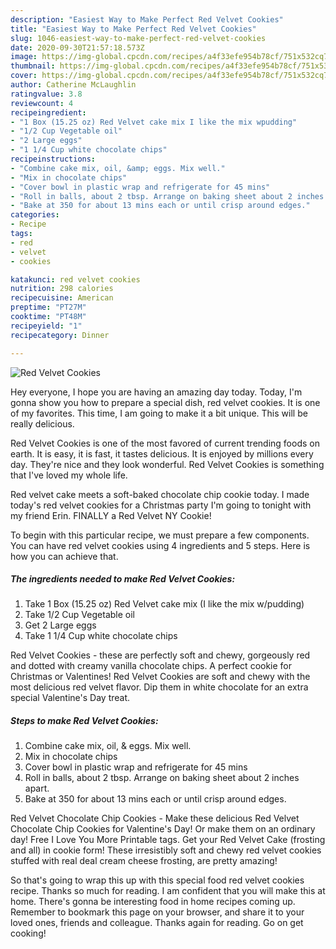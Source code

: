 ```yaml
---
description: "Easiest Way to Make Perfect Red Velvet Cookies"
title: "Easiest Way to Make Perfect Red Velvet Cookies"
slug: 1046-easiest-way-to-make-perfect-red-velvet-cookies
date: 2020-09-30T21:57:18.573Z
image: https://img-global.cpcdn.com/recipes/a4f33efe954b78cf/751x532cq70/red-velvet-cookies-recipe-main-photo.jpg
thumbnail: https://img-global.cpcdn.com/recipes/a4f33efe954b78cf/751x532cq70/red-velvet-cookies-recipe-main-photo.jpg
cover: https://img-global.cpcdn.com/recipes/a4f33efe954b78cf/751x532cq70/red-velvet-cookies-recipe-main-photo.jpg
author: Catherine McLaughlin
ratingvalue: 3.8
reviewcount: 4
recipeingredient:
- "1 Box (15.25 oz) Red Velvet cake mix I like the mix wpudding"
- "1/2 Cup Vegetable oil"
- "2 Large eggs"
- "1 1/4 Cup white chocolate chips"
recipeinstructions:
- "Combine cake mix, oil, &amp; eggs. Mix well."
- "Mix in chocolate chips"
- "Cover bowl in plastic wrap and refrigerate for 45 mins"
- "Roll in balls, about 2 tbsp. Arrange on baking sheet about 2 inches apart."
- "Bake at 350 for about 13 mins each or until crisp around edges."
categories:
- Recipe
tags:
- red
- velvet
- cookies

katakunci: red velvet cookies 
nutrition: 298 calories
recipecuisine: American
preptime: "PT27M"
cooktime: "PT48M"
recipeyield: "1"
recipecategory: Dinner

---
```



![Red Velvet Cookies](https://img-global.cpcdn.com/recipes/a4f33efe954b78cf/751x532cq70/red-velvet-cookies-recipe-main-photo.jpg)

Hey everyone, I hope you are having an amazing day today. Today, I'm gonna show you how to prepare a special dish, red velvet cookies. It is one of my favorites. This time, I am going to make it a bit unique. This will be really delicious.

Red Velvet Cookies is one of the most favored of current trending foods on earth. It is easy, it is fast, it tastes delicious. It is enjoyed by millions every day. They're nice and they look wonderful. Red Velvet Cookies is something that I've loved my whole life.

Red velvet cake meets a soft-baked chocolate chip cookie today. I made today&#39;s red velvet cookies for a Christmas party I&#39;m going to tonight with my friend Erin. FINALLY a Red Velvet NY Cookie!


To begin with this particular recipe, we must prepare a few components. You can have red velvet cookies using 4 ingredients and 5 steps. Here is how you can achieve that.

<!--inarticleads1-->

##### The ingredients needed to make Red Velvet Cookies:

1. Take 1 Box (15.25 oz) Red Velvet cake mix (I like the mix w/pudding)
1. Take 1/2 Cup Vegetable oil
1. Get 2 Large eggs
1. Take 1 1/4 Cup white chocolate chips


Red Velvet Cookies - these are perfectly soft and chewy, gorgeously red and dotted with creamy vanilla chocolate chips. A perfect cookie for Christmas or Valentines! Red Velvet Cookies are soft and chewy with the most delicious red velvet flavor. Dip them in white chocolate for an extra special Valentine&#39;s Day treat. 

<!--inarticleads2-->

##### Steps to make Red Velvet Cookies:

1. Combine cake mix, oil, &amp; eggs. Mix well.
1. Mix in chocolate chips
1. Cover bowl in plastic wrap and refrigerate for 45 mins
1. Roll in balls, about 2 tbsp. Arrange on baking sheet about 2 inches apart.
1. Bake at 350 for about 13 mins each or until crisp around edges.


Red Velvet Chocolate Chip Cookies - Make these delicious Red Velvet Chocolate Chip Cookies for Valentine&#39;s Day! Or make them on an ordinary day! Free I Love You More Printable tags. Get your Red Velvet Cake (frosting and all) in cookie form! These irresistibly soft and chewy red velvet cookies stuffed with real deal cream cheese frosting, are pretty amazing! 

So that's going to wrap this up with this special food red velvet cookies recipe. Thanks so much for reading. I am confident that you will make this at home. There's gonna be interesting food in home recipes coming up. Remember to bookmark this page on your browser, and share it to your loved ones, friends and colleague. Thanks again for reading. Go on get cooking!
